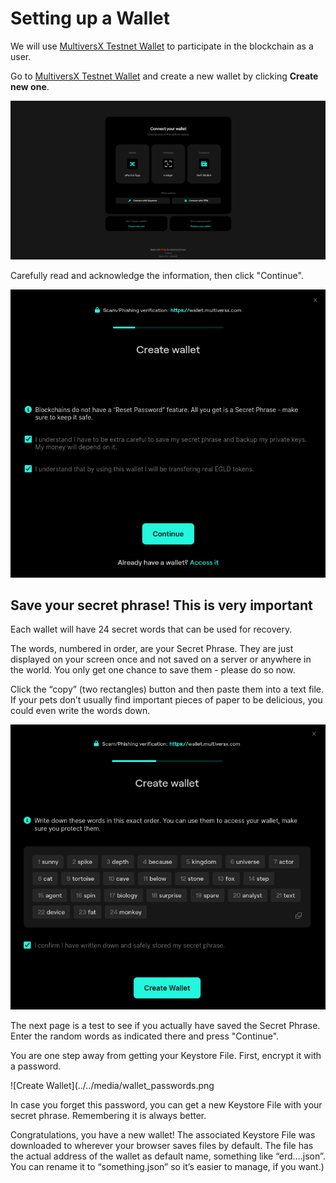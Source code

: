 # Setting up a Wallet

 We will use [MultiversX Testnet Wallet](https://testnet-wallet.multiversx.com/) to participate in the blockchain as a user.

Go to [MultiversX Testnet Wallet](https://testnet-wallet.multiversx.com/) and create a new wallet by clicking **Create new one**.

![Testnet Wallet](../../media/testnet-wallet.png)

Carefully read and acknowledge the information, then click "Continue".

![Create Wallet](../../media/wallet_create.png)

## Save your secret phrase! This is very important

Each wallet will have 24 secret words that can be used for recovery. 

The words, numbered in order, are your Secret Phrase. They are just displayed on your screen once and not saved on a server or anywhere in the world. You only get one chance to save them - please do so now.

Click the “copy” (two rectangles) button and then paste them into a text file. If your pets don’t usually find important pieces of paper to be delicious, you could even write the words down.

![Create Wallet](../../media/24words.png)

The next page is a test to see if you actually have saved the Secret Phrase. Enter the random words as indicated there and press "Continue".

You are one step away from getting your Keystore File. First, encrypt it with a password. 

![Create Wallet](../../media/wallet_passwords.png

In case you forget this password, you can get a new Keystore File with your secret phrase. Remembering it is always better.

Congratulations, you have a new wallet! The associated Keystore File was downloaded to wherever your browser saves files by default. The file has the actual address of the wallet as default name, something like “erd….json”. You can rename it to “something.json” so it’s easier to manage, if you want.)
